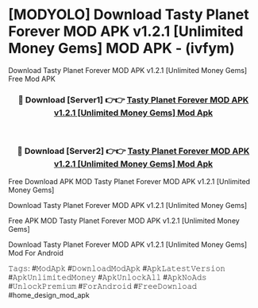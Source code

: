 # [MODYOLO] Download Tasty Planet Forever MOD APK v1.2.1 [Unlimited Money Gems] MOD APK - (ivfym)
Download Tasty Planet Forever MOD APK v1.2.1 [Unlimited Money Gems] Free Mod APK

<div align="center">
<h3>🔴 Download [Server1] 👉👉 <a href="https://apk-comot.site?title=Tasty_Planet_Forever_MOD_APK_v1.2.1_[Unlimited_Money_Gems]">Tasty Planet Forever MOD APK v1.2.1 [Unlimited Money Gems] Mod Apk</a></h3><br>

<h3>🔴 Download [Server2] 👉👉 <a href="https://apk-comot.site?title=Tasty_Planet_Forever_MOD_APK_v1.2.1_[Unlimited_Money_Gems]">Tasty Planet Forever MOD APK v1.2.1 [Unlimited Money Gems] Mod Apk</a></h3>
</div>


Free Download APK MOD Tasty Planet Forever MOD APK v1.2.1 [Unlimited Money Gems]

Download Tasty Planet Forever MOD APK v1.2.1 [Unlimited Money Gems] 

Free APK MOD Tasty Planet Forever MOD APK v1.2.1 [Unlimited Money Gems] 

Download Tasty Planet Forever MOD APK v1.2.1 [Unlimited Money Gems] Mod For Android

𝚃𝚊𝚐𝚜: #𝙼𝚘𝚍𝙰𝚙𝚔 #𝙳𝚘𝚠𝚗𝚕𝚘𝚊𝚍𝙼𝚘𝚍𝙰𝚙𝚔 #𝙰𝚙𝚔𝙻𝚊𝚝𝚎𝚜𝚝𝚅𝚎𝚛𝚜𝚒𝚘𝚗 #𝙰𝚙𝚔𝚄𝚗𝚕𝚒𝚖𝚒𝚝𝚎𝚍𝙼𝚘𝚗𝚎𝚢 #𝙰𝚙𝚔𝚄𝚗𝚕𝚘𝚌𝚔𝙰𝚕𝚕 #𝙰𝚙𝚔𝙽𝚘𝙰𝚍𝚜 #𝚄𝚗𝚕𝚘𝚌𝚔𝙿𝚛𝚎𝚖𝚒𝚞𝚖 #𝙵𝚘𝚛𝙰𝚗𝚍𝚛𝚘𝚒𝚍 #𝙵𝚛𝚎𝚎𝙳𝚘𝚠𝚗𝚕𝚘𝚊𝚍 #home_design_mod_apk